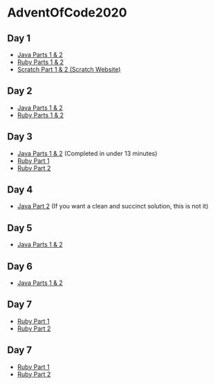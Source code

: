 # AdventOfCode2020

## Day 1
- [Java Parts 1 & 2](day1/day1.java)
- [Ruby Parts 1 & 2](day1/day1.rb)
- [Scratch Part 1 & 2 (Scratch Website)](https://scratch.mit.edu/projects/457076143/)

## Day 2
- [Java Parts 1 & 2](day2/day2.java)
- [Ruby Parts 1 & 2](day2/day2.rb)

## Day 3
- [Java Parts 1 & 2](day3/day3.java) (Completed in under 13 minutes)
- [Ruby Part 1](day3/day3.rb)
- [Ruby Part 2](day3/day3_2.rb)

## Day 4
- [Java Part 2](day4/day4.java) (If you want a clean and succinct solution, this is not it)

## Day 5
- [Java Parts 1 & 2](day5/day5.java)

## Day 6
- [Java Parts 1 & 2](day6/day6.java)

## Day 7
- [Ruby Part 1](day7/day7.rb)
- [Ruby Part 2](day7/day7_2.rb)

## Day 7
- [Ruby Part 1](day8/day8.rb)
- [Ruby Part 2](day8/day8_2.rb)
